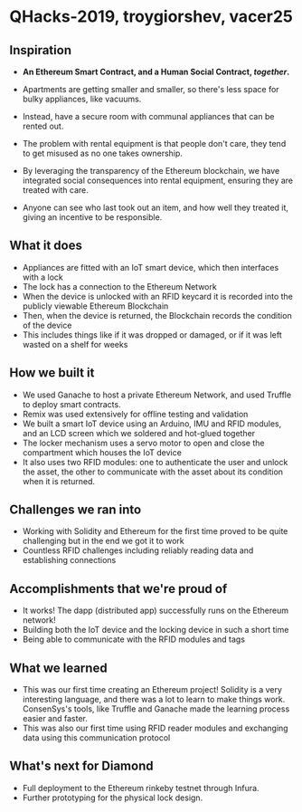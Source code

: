 # QHacks-2019, troygiorshev, vacer25
## Inspiration

* **An Ethereum Smart Contract, and a Human Social Contract, _together_.**

* Apartments are getting smaller and smaller, so there's less space for bulky appliances, like vacuums.
* Instead, have a secure room with communal appliances that can be rented out.
* The problem with rental equipment is that people don't care, they tend to get misused as no one takes ownership.
* By leveraging the transparency of the Ethereum blockchain, we have integrated social consequences into rental equipment, ensuring they are treated with care.
* Anyone can see who last took out an item, and how well they treated it, giving an incentive to be responsible.

## What it does

* Appliances are fitted with an IoT smart device, which then interfaces with a lock
* The lock has a connection to the Ethereum Network
* When the device is unlocked with an RFID keycard it is recorded into the publicly viewable Ethereum Blockchain
* Then, when the device is returned, the Blockchain records the condition of the device
* This includes things like if it was dropped or damaged, or if it was left wasted on a shelf for weeks

## How we built it

* We used Ganache to host a private Ethereum Network, and used Truffle to deploy smart contracts.
* Remix was used extensively for offline testing and validation
* We built a smart IoT device using an Arduino, IMU and RFID modules, and an LCD screen which we soldered and hot-glued together
* The locker mechanism uses a servo motor to open and close the compartment which houses the IoT device
* It also uses two RFID modules: one to authenticate the user and unlock the asset, the other to communicate with the asset about its condition when it is returned.

## Challenges we ran into

* Working with Solidity and Ethereum for the first time proved to be quite challenging but in the end we got it to work
* Countless RFID challenges including reliably reading data and establishing connections

## Accomplishments that we're proud of

* It works!  The dapp (distributed app) successfully runs on the Ethereum network!
* Building both the IoT device and the locking device in such a short time
* Being able to communicate with the RFID modules and tags

## What we learned

* This was our first time creating an Ethereum project!  Solidity is a very interesting language, and there was a lot to learn to make things work.  ConsenSys's tools, like Truffle and Ganache made the learning process easier and faster.
* This was also our first time using RFID reader modules and exchanging data using this communication protocol

## What's next for Diamond

* Full deployment to the Ethereum rinkeby testnet through Infura.
* Further prototyping for the physical lock design.
